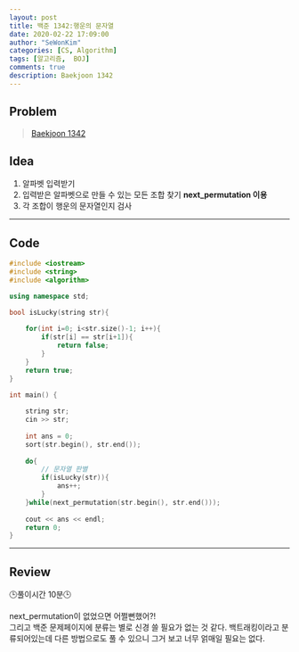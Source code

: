 ```yaml
---
layout: post
title: 백준 1342:행운의 문자열
date: 2020-02-22 17:09:00
author: "SeWonKim"
categories: [CS, Algorithm]
tags: [알고리즘,  BOJ]
comments: true
description: Baekjoon 1342
---
```


## Problem

> [Baekjoon 1342](https://www.acmicpc.net/problem/1342)

## Idea

1. 알파벳 입력받기
2. 입력받은 알파벳으로 만들 수 있는 모든 조합 찾기 **next_permutation 이용**
3. 각 조합이 행운의 문자열인지 검사

---

## Code
```cpp
#include <iostream>
#include <string>
#include <algorithm>

using namespace std;

bool isLucky(string str){
	
	for(int i=0; i<str.size()-1; i++){
		if(str[i] == str[i+1]){
			return false;
		}
	}
	return true;
}

int main() {
	
	string str;
	cin >> str;
	
	int ans = 0;
	sort(str.begin(), str.end());
	
	do{
		// 문자열 판별 
		if(isLucky(str)){
			ans++;
		}
	}while(next_permutation(str.begin(), str.end()));
	
	cout << ans << endl;
	return 0;
}
```


---

## Review

🕒풀이시간 10분🕒 

next_permutation이 없었으면 어쩔뻔했어?!     
그리고 백준 문제페이지에 분류는 별로 신경 쓸 필요가 없는 것 같다. 백트래킹이라고 분류되어있는데 다른 방법으로도 풀 수 있으니 그거 보고 너무 얽매일 필요는 없다. 
